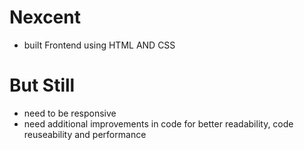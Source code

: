 # Nexcent

- built Frontend using HTML AND CSS

# But Still

- need to be responsive
- need additional improvements in code for better readability, code reuseability and performance
